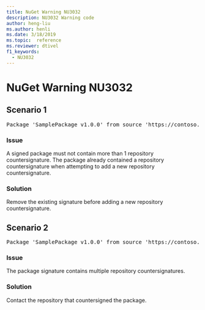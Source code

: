 ```yaml
---
title: NuGet Warning NU3032
description: NU3032 Warning code
author: heng-liu
ms.author: henli
ms.date: 3/18/2019
ms.topic:  reference
ms.reviewer: dtivel
f1_keywords: 
  - NU3032
---
```


# NuGet Warning NU3032

## Scenario 1

<pre>Package 'SamplePackage v1.0.0' from source 'https://contoso.com/index.json': The package already contains a repository countersignature. Please remove the existing signature before adding a new repository countersignature.</pre>

### Issue

A signed package must not contain more than 1 repository countersignature. The package already contained a repository countersignature when attempting to add a new repository countersignature.


### Solution

Remove the existing signature before adding a new repository countersignature.



## Scenario 2

<pre>Package 'SamplePackage v1.0.0' from source 'https://contoso.com/index.json': The package signature contains multiple repository countersignatures.</pre>

### Issue

The package signature contains multiple repository countersignatures.


### Solution

Contact the repository that countersigned the package.
